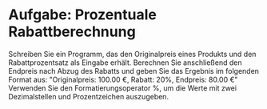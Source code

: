 # Aufgabe: Prozentuale Rabattberechnung

Schreiben Sie ein Programm, das den Originalpreis eines Produkts und den Rabattprozentsatz als Eingabe erhält. Berechnen Sie anschließend den Endpreis nach Abzug des Rabatts und geben Sie das Ergebnis im folgenden Format aus:
"Originalpreis: 100.00 €, Rabatt: 20%, Endpreis: 80.00 €"
Verwenden Sie den Formatierungsoperator %, um die Werte mit zwei Dezimalstellen und Prozentzeichen auszugeben.
